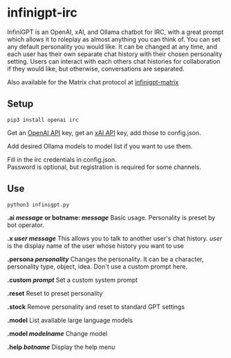 # infinigpt-irc
InfiniGPT is an OpenAI, xAI, and Ollama chatbot for IRC, with a great prompt which allows it to roleplay as almost anything you can think of.  You can set any default personality you would like.  It can be changed at any time, and each user has their own separate chat history with their chosen personality setting.  Users can interact with each others chat histories for collaboration if they would like, but otherwise, conversations are separated.

Also available for the Matrix chat protocol at [infinigpt-matrix](https://github.com/h1ddenpr0cess20/infinigpt-matrix/)

## Setup

```
pip3 install openai irc 

```
Get an [OpenAI API](https://platform.openai.com/signup) key, get an [xAI API](https://accounts.x.ai/) key, add those to config.json.

Add desired Ollama models to model list if you want to use them.

Fill in the irc credentials in config.json.  
Password is optional, but registration is required for some channels.


## Use
```
python3 infinigpt.py
```
**.ai _message_ or botname: _message_**
    Basic usage.
    Personality is preset by bot operator.
    
**.x _user message_**
    This allows you to talk to another user's chat history.
    _user_ is the display name of the user whose history you want to use
     
**.persona _personality_**
    Changes the personality.  It can be a character, personality type, object, idea.
    Don't use a custom prompt here.

**.custom _prompt_**
    Set a custom system prompt
        
**.reset**
    Reset to preset personality
    
**.stock**
    Remove personality and reset to standard GPT settings

**.model**
    List available large language models

**.model _modelname_**
    Change model

**.help _botname_**
    Display the help menu
